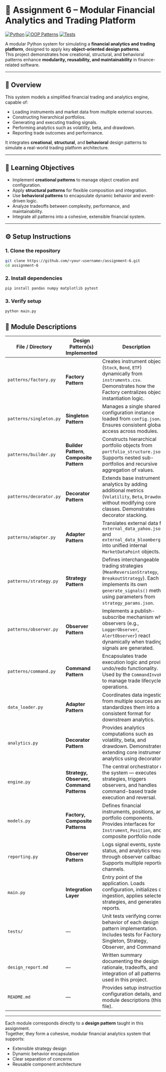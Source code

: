 # 🧩 Assignment 6 – Modular Financial Analytics and Trading Platform

[![Python](https://img.shields.io/badge/Python-3.10+-blue.svg)](https://www.python.org/)
[![OOP Patterns](https://img.shields.io/badge/Design%20Patterns-Factory%2C%20Singleton%2C%20Builder%2C%20Decorator%2C%20Adapter%2C%20Composite%2C%20Strategy%2C%20Observer%2C%20Command-orange.svg)]()
[![Tests](https://img.shields.io/badge/tests-pytest-green.svg)]()

A modular Python system for simulating a **financial analytics and trading platform**, designed to apply key **object-oriented design patterns**.  
This project demonstrates how creational, structural, and behavioral patterns enhance **modularity, reusability, and maintainability** in finance-related software.

---

## 📖 Overview

This system models a simplified financial trading and analytics engine, capable of:
- Loading instruments and market data from multiple external sources.
- Constructing hierarchical portfolios.
- Generating and executing trading signals.
- Performing analytics such as volatility, beta, and drawdown.
- Reporting trade outcomes and performance.

It integrates **creational**, **structural**, and **behavioral** design patterns to simulate a real-world trading platform architecture.

---

## 🎯 Learning Objectives

- Implement **creational patterns** to manage object creation and configuration.  
- Apply **structural patterns** for flexible composition and integration.  
- Use **behavioral patterns** to encapsulate dynamic behavior and event-driven logic.  
- Analyze tradeoffs between complexity, performance, and maintainability.  
- Integrate all patterns into a cohesive, extensible financial system.  

---

## ⚙️ Setup Instructions

### 1. Clone the repository
```bash
git clone https://github.com/<your-username>/assignment-6.git
cd assignment-6
```
### 2. Install dependencies
```bash
pip install pandas numpy matplotlib pytest
```
### 3. Verify setup
```bash
python main.py
```


## 🧩 Module Descriptions

| File / Directory | Design Pattern(s) Implemented | Description |
|------------------|-------------------------------|--------------|
| `patterns/factory.py` | **Factory Pattern** | Creates instrument objects (`Stock`, `Bond`, `ETF`) dynamically from `instruments.csv`. Demonstrates how the Factory centralizes object instantiation logic. |
| `patterns/singleton.py` | **Singleton Pattern** | Manages a single shared configuration instance loaded from `config.json`. Ensures consistent global access across modules. |
| `patterns/builder.py` | **Builder Pattern**, **Composite Pattern** | Constructs hierarchical portfolio objects from `portfolio_structure.json`. Supports nested sub-portfolios and recursive aggregation of values. |
| `patterns/decorator.py` | **Decorator Pattern** | Extends base instrument analytics by adding additional metrics (`Volatility`, `Beta`, `Drawdown`) without modifying core classes. Demonstrates decorator stacking. |
| `patterns/adapter.py` | **Adapter Pattern** | Translates external data from `external_data_yahoo.json` and `external_data_bloomberg.xml` into unified internal `MarketDataPoint` objects. |
| `patterns/strategy.py` | **Strategy Pattern** | Defines interchangeable trading strategies (`MeanReversionStrategy`, `BreakoutStrategy`). Each implements its own `generate_signals()` method using parameters from `strategy_params.json`. |
| `patterns/observer.py` | **Observer Pattern** | Implements a publish-subscribe mechanism where observers (e.g., `LoggerObserver`, `AlertObserver`) react dynamically when trading signals are generated. |
| `patterns/command.py` | **Command Pattern** | Encapsulates trade execution logic and provides undo/redo functionality. Used by the `CommandInvoker` to manage trade lifecycle operations. |
| `data_loader.py` | **Adapter Pattern** | Coordinates data ingestion from multiple sources and standardizes them into a consistent format for downstream analytics. |
| `analytics.py` | **Decorator Pattern** | Provides analytics computations such as volatility, beta, and drawdown. Demonstrates extending core instrument analytics using decorators. |
| `engine.py` | **Strategy, Observer, Command Patterns** | The central orchestrator of the system — executes strategies, triggers observers, and handles command-based trade execution and reversal. |
| `models.py` | **Factory, Composite Patterns** | Defines financial instruments, positions, and portfolio components. Provides interfaces for `Instrument`, `Position`, and composite portfolio nodes. |
| `reporting.py` | **Observer Pattern** | Logs signal events, system status, and analytics results through observer callbacks. Supports multiple reporting channels. |
| `main.py` | **Integration Layer** | Entry point of the application. Loads configuration, initializes data ingestion, applies selected strategies, and generates reports. |
| `tests/` | — | Unit tests verifying correct behavior of each design pattern implementation. Includes tests for Factory, Singleton, Strategy, Observer, and Command. |
| `design_report.md` | — | Written summary documenting the design rationale, tradeoffs, and integration of all patterns used in this project. |
| `README.md` | — | Provides setup instructions, configuration details, and module descriptions (this file). |

---

Each module corresponds directly to a **design pattern** taught in this assignment.  
Together, they form a cohesive, modular financial analytics system that supports:
- Extensible strategy design  
- Dynamic behavior encapsulation  
- Clear separation of concerns  
- Reusable component architecture



